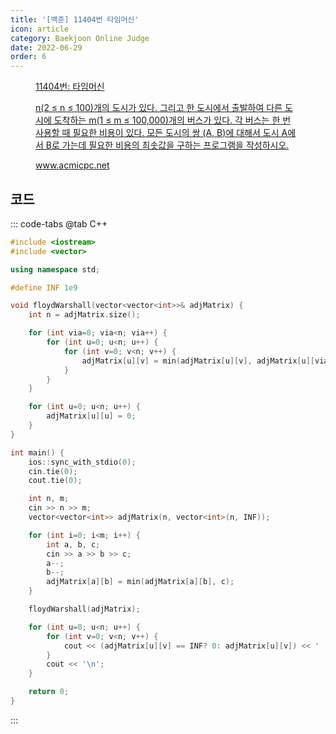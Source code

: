 ```yaml
---
title: '[백준] 11404번 타임머신'
icon: article
category: Baekjoon Online Judge
date: 2022-06-29
order: 6
---
```


<figure class="opengraph"><a href="https://www.acmicpc.net/problem/11404" data-source-url="https://www.acmicpc.net/problem/11404">
<div class="og-image" style="background-image: url('https://drive.google.com/uc?export=view&id=1nCax5mgwtYA82T46I_ntU1afsBBNkrLr');"></div>
<div class="og-text">
<p class="og-title">11404번: 타임머신</p>
<p class="og-desc">n(2 ≤ n ≤ 100)개의 도시가 있다. 그리고 한 도시에서 출발하여 다른 도시에 도착하는 m(1 ≤ m ≤ 100,000)개의 버스가 있다. 각 버스는 한 번 사용할 때 필요한 비용이 있다. 모든 도시의 쌍 (A, B)에 대해서 도시 A에서 B로 가는데 필요한 비용의 최솟값을 구하는 프로그램을 작성하시오.</p>
<p class="og-host">www.acmicpc.net</p></div></a></figure>

## 코드
::: code-tabs
@tab C++
```cpp
#include <iostream>
#include <vector>

using namespace std;

#define INF 1e9

void floydWarshall(vector<vector<int>>& adjMatrix) {
    int n = adjMatrix.size();

    for (int via=0; via<n; via++) {
        for (int u=0; u<n; u++) {
            for (int v=0; v<n; v++) {
                adjMatrix[u][v] = min(adjMatrix[u][v], adjMatrix[u][via]+adjMatrix[via][v]);
            }
        }
    }

    for (int u=0; u<n; u++) {
        adjMatrix[u][u] = 0;
    }
}

int main() {
    ios::sync_with_stdio(0);
    cin.tie(0);
    cout.tie(0);

    int n, m;
    cin >> n >> m;
    vector<vector<int>> adjMatrix(n, vector<int>(n, INF));

    for (int i=0; i<m; i++) {
        int a, b, c;
        cin >> a >> b >> c;
        a--;
        b--;
        adjMatrix[a][b] = min(adjMatrix[a][b], c);
    }

    floydWarshall(adjMatrix);

    for (int u=0; u<n; u++) {
        for (int v=0; v<n; v++) {
            cout << (adjMatrix[u][v] == INF? 0: adjMatrix[u][v]) << ' ';
        }
        cout << '\n';
    }

    return 0;
}
```
:::
